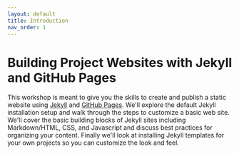 ```yaml
---
layout: default
title: Introduction
nav_order: 1
---
```

# Building Project Websites with Jekyll and GitHub Pages

This workshop is meant to give you the skills to create and publish a static website using [Jekyll](https://jekyllrb.com/) and [GitHub Pages](https://pages.github.com/). We'll explore the default Jekyll installation setup and walk through the steps to customize a basic web site. We'll cover the basic building blocks of Jekyll sites including Markdown/HTML, CSS, and Javascript and discuss best practices for organizing your content. Finally we'll look at installing Jekyll templates for your own projects so you can customize the look and feel.
